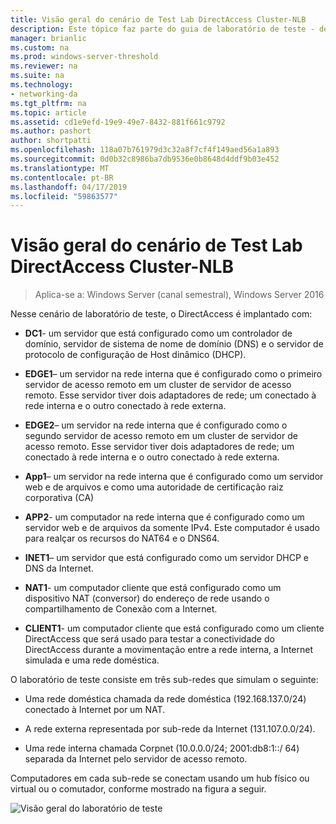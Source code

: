 ```yaml
---
title: Visão geral do cenário de Test Lab DirectAccess Cluster-NLB
description: Este tópico faz parte do guia de laboratório de teste - demonstração do DirectAccess em um Cluster com Windows NLB para o Windows Server 2016
manager: brianlic
ms.custom: na
ms.prod: windows-server-threshold
ms.reviewer: na
ms.suite: na
ms.technology:
- networking-da
ms.tgt_pltfrm: na
ms.topic: article
ms.assetid: cd1e9efd-19e9-49e7-8432-881f661c9792
ms.author: pashort
author: shortpatti
ms.openlocfilehash: 118a07b761979d3c32a8f7cf4f149aed56a1a893
ms.sourcegitcommit: 0d0b32c8986ba7db9536e0b8648d4ddf9b03e452
ms.translationtype: MT
ms.contentlocale: pt-BR
ms.lasthandoff: 04/17/2019
ms.locfileid: "59863577"
---
```

# <a name="overview-of-the-directaccess-cluster-nlb-test-lab-scenario"></a>Visão geral do cenário de Test Lab DirectAccess Cluster-NLB

>Aplica-se a: Windows Server (canal semestral), Windows Server 2016

Nesse cenário de laboratório de teste, o DirectAccess é implantado com:  
  
-   **DC1**- um servidor que está configurado como um controlador de domínio, servidor de sistema de nome de domínio (DNS) e o servidor de protocolo de configuração de Host dinâmico (DHCP).  
  
-   **EDGE1**– um servidor na rede interna que é configurado como o primeiro servidor de acesso remoto em um cluster de servidor de acesso remoto. Esse servidor tiver dois adaptadores de rede; um conectado à rede interna e o outro conectado à rede externa.  
  
-   **EDGE2**– um servidor na rede interna que é configurado como o segundo servidor de acesso remoto em um cluster de servidor de acesso remoto. Esse servidor tiver dois adaptadores de rede; um conectado à rede interna e o outro conectado à rede externa.  
  
-   **App1**– um servidor na rede interna que é configurado como um servidor web e de arquivos e como uma autoridade de certificação raiz corporativa (CA)  
  
-   **APP2**- um computador na rede interna que é configurado como um servidor web e de arquivos da somente IPv4. Este computador é usado para realçar os recursos do NAT64 e o DNS64.  
  
-   **INET1**– um servidor que está configurado como um servidor DHCP e DNS da Internet.  
  
-   **NAT1**- um computador cliente que está configurado como um dispositivo NAT (conversor) do endereço de rede usando o compartilhamento de Conexão com a Internet.  
  
-   **CLIENT1**- um computador cliente que está configurado como um cliente DirectAccess que será usado para testar a conectividade do DirectAccess durante a movimentação entre a rede interna, a Internet simulada e uma rede doméstica.  
  
O laboratório de teste consiste em três sub-redes que simulam o seguinte:  
  
-   Uma rede doméstica chamada da rede doméstica (192.168.137.0/24) conectado à Internet por um NAT.  
  
-   A rede externa representada por sub-rede da Internet (131.107.0.0/24).  
  
-   Uma rede interna chamada Corpnet (10.0.0.0/24; 2001:db8:1::/ 64) separada da Internet pelo servidor de acesso remoto.  
  
Computadores em cada sub-rede se conectam usando um hub físico ou virtual ou o comutador, conforme mostrado na figura a seguir.  
  
![Visão geral do laboratório de teste](../../../media/Overview-of-the-Test-Lab-Scenario_5/TLG_DA_Cluster.png)  
  


